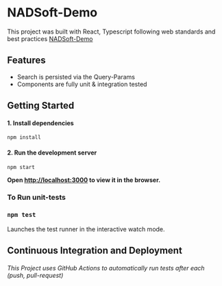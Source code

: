 # NADSoft-Demo

This project was built with React, Typescript following web standards and best practices
[NADSoft-Demo](https://nadsoft-demo.netlify.app)

## Features

* Search is persisted via the Query-Params
* Components are fully unit & integration tested

## Getting Started

#### 1. Install dependencies

`npm install`

#### 2. Run the development server

`npm start`

**Open [http://localhost:3000](http://localhost:3000) to view it in the browser.**

### To Run unit-tests

### `npm test`

Launches the test runner in the interactive watch mode.

## Continuous Integration and Deployment

###### This Project uses GitHub Actions to automatically run tests after each (push, pull-request)
